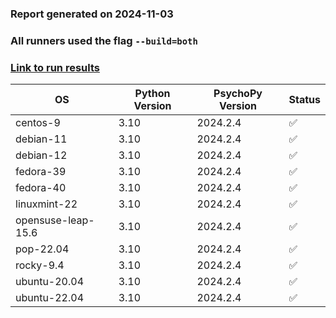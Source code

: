 ### Report generated on 2024-11-03
### All runners used the flag `--build=both`
### [Link to run results](https://github.com/wieluk/psychopy_linux_installer/actions/runs/11653136191)

| OS | Python Version | PsychoPy Version | Status |
|---|---|---|---|
| centos-9 | 3.10 | 2024.2.4 | ✅ |
| debian-11 | 3.10 | 2024.2.4 | ✅ |
| debian-12 | 3.10 | 2024.2.4 | ✅ |
| fedora-39 | 3.10 | 2024.2.4 | ✅ |
| fedora-40 | 3.10 | 2024.2.4 | ✅ |
| linuxmint-22 | 3.10 | 2024.2.4 | ✅ |
| opensuse-leap-15.6 | 3.10 | 2024.2.4 | ✅ |
| pop-22.04 | 3.10 | 2024.2.4 | ✅ |
| rocky-9.4 | 3.10 | 2024.2.4 | ✅ |
| ubuntu-20.04 | 3.10 | 2024.2.4 | ✅ |
| ubuntu-22.04 | 3.10 | 2024.2.4 | ✅ |
